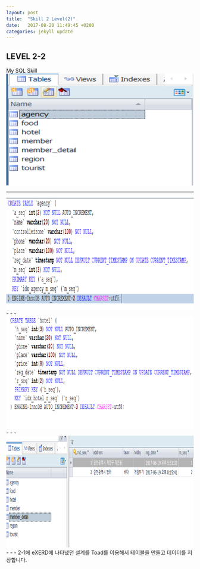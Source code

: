```yaml
---
layout: post
title:  "Skill 2 Level(2)"
date:   2017-08-20 11:49:45 +0200
categories: jekyll update
---
```


## LEVEL 2-2
My SQL Skill<br />
<img src="/assets/toad.jpg" style="width:600px; height:300px;">
- - -
<img src="/assets/toad1.jpg" style="width:600px; height:300px;">
- - -
<img src="/assets/toad2.jpg" style="width:600px; height:300px;">
- - -
<img src="/assets/toad3.jpg" style="width:600px; height:300px;">
- - -
2-1에 eXERD에 나타냈던 설계를 Toad를 이용해서 테이블을 만들고 데이터를 저장합니다.